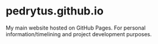 # pedrytus.github.io
My main website hosted on GitHub Pages. For personal information/timelining and project development purposes.
